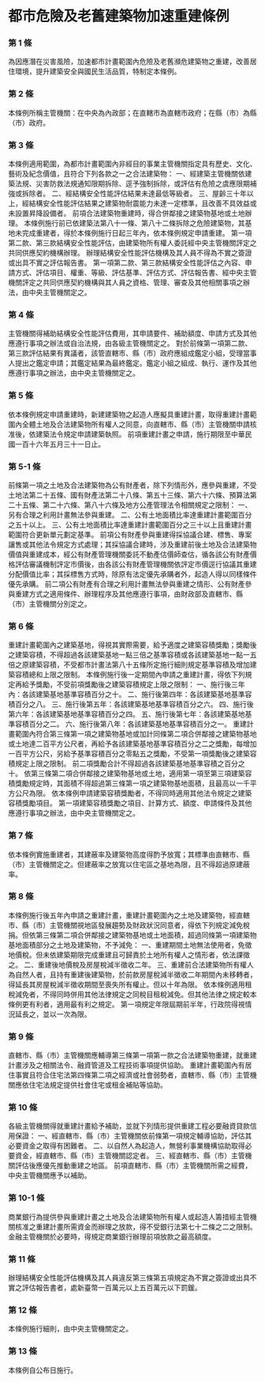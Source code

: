 # 都市危險及老舊建築物加速重建條例

### 第 1 條

為因應潛在災害風險，加速都市計畫範圍內危險及老舊瀕危建築物之重建，改善居住環境，提升建築安全與國民生活品質，特制定本條例。

### 第 2 條

本條例所稱主管機關：在中央為內政部；在直轄市為直轄市政府；在縣（市）為縣（市）政府。

### 第 3 條

本條例適用範圍，為都市計畫範圍內非經目的事業主管機關指定具有歷史、文化、藝術及紀念價值，且符合下列各款之一之合法建築物：
一、經建築主管機關依建築法規、災害防救法規通知限期拆除、逕予強制拆除，或評估有危險之虞應限期補強或拆除者。
二、經結構安全性能評估結果未達最低等級者。
三、屋齡三十年以上，經結構安全性能評估結果之建築物耐震能力未達一定標準，且改善不具效益或未設置昇降設備者。
前項合法建築物重建時，得合併鄰接之建築物基地或土地辦理。
本條例施行前已依建築法第八十一條、第八十二條拆除之危險建築物，其基地未完成重建者，得於本條例施行日起三年內，依本條例規定申請重建。
第一項第二款、第三款結構安全性能評估，由建築物所有權人委託經中央主管機關評定之共同供應契約機構辦理。
辦理結構安全性能評估機構及其人員不得為不實之簽證或出具不實之評估報告書。
第一項第二款、第三款結構安全性能評估之內容、申請方式、評估項目、權重、等級、評估基準、評估方式、評估報告書、經中央主管機關評定之共同供應契約機構與其人員之資格、管理、審查及其他相關事項之辦法，由中央主管機關定之。

### 第 4 條

主管機關得補助結構安全性能評估費用，其申請要件、補助額度、申請方式及其他應遵行事項之辦法或自治法規，由各級主管機關定之。
對於前條第一項第二款、第三款評估結果有異議者，該管直轄市、縣（市）政府應組成鑑定小組，受理當事人提出之鑑定申請；其鑑定結果為最終鑑定。鑑定小組之組成、執行、運作及其他應遵行事項之辦法，由中央主管機關定之。

### 第 5 條

依本條例規定申請重建時，新建建築物之起造人應擬具重建計畫，取得重建計畫範圍內全體土地及合法建築物所有權人之同意，向直轄市、縣（市）主管機關申請核准後，依建築法令規定申請建築執照。
前項重建計畫之申請，施行期限至中華民國一百十六年五月三十一日止。

### 第 5-1 條

前條第一項之土地及合法建築物為公有財產者，除下列情形外，應參與重建，不受土地法第二十五條、國有財產法第二十八條、第五十三條、第六十六條、預算法第二十五條、第二十六條、第八十六條及地方公產管理法令相關規定之限制：
一、另有合理之利用計畫無法參與重建。
二、公有土地面積比率達重建計畫範圍百分之五十以上。
三、公有土地面積比率達重建計畫範圍百分之三十以上且重建計畫範圍符合更新單元劃定基準。
前項公有財產參與重建得採協議合建、標售、專案讓售或其他法令規定方式處理；其採協議合建時，涉及重建前後土地及合法建築物價值與重建成本，經公有財產管理機關委託不動產估價師查估，循各該公有財產價格評估審議機制評定市價後，由各該公有財產管理機關依評定市價逕行協議其重建分配價值比率；其採標售方式時，除原有法定優先承購者外，起造人得以同樣條件優先承購。
前二項公有財產有合理之利用計畫無法參與重建之情形、公有財產參與重建方式之適用條件、辦理程序及其他應遵行事項，由財政部及直轄市、縣（市）主管機關分別定之。

### 第 6 條

重建計畫範圍內之建築基地，得視其實際需要，給予適度之建築容積獎勵；獎勵後之建築容積，不得超過各該建築基地一點三倍之基準容積或各該建築基地一點一五倍之原建築容積，不受都市計畫法第八十五條所定施行細則規定基準容積及增加建築容積總和上限之限制。
本條例施行後一定期間內申請之重建計畫，得依下列規定再給予獎勵，不受前項獎勵後之建築容積規定上限之限制：
一、施行後三年內：各該建築基地基準容積百分之十。
二、施行後第四年：各該建築基地基準容積百分之八。
三、施行後第五年：各該建築基地基準容積百分之六。
四、施行後第六年：各該建築基地基準容積百分之四。
五、施行後第七年：各該建築基地基準容積百分之二。
六、施行後第八年：各該建築基地基準容積百分之一。
重建計畫範圍內符合第三條第一項之建築物基地或加計同條第二項合併鄰接之建築物基地或土地達二百平方公尺者，再給予各該建築基地基準容積百分之二之獎勵，每增加一百平方公尺，另給予基準容積百分之零點五之獎勵，不受第一項獎勵後之建築容積規定上限之限制。
前二項獎勵合計不得超過各該建築基地基準容積之百分之十。
依第三條第二項合併鄰接之建築物基地或土地，適用第一項至第三項建築容積獎勵規定時，其面積不得超過第三條第一項之建築物基地面積，且最高以一千平方公尺為限。
依本條例申請建築容積獎勵者，不得同時適用其他法令規定之建築容積獎勵項目。
第一項建築容積獎勵之項目、計算方式、額度、申請條件及其他應遵行事項之辦法，由中央主管機關定之。

### 第 7 條

依本條例實施重建者，其建蔽率及建築物高度得酌予放寬；其標準由直轄市、縣（市）主管機關定之。但建蔽率之放寬以住宅區之基地為限，且不得超過原建蔽率。

### 第 8 條

本條例施行後五年內申請之重建計畫，重建計畫範圍內之土地及建築物，經直轄市、縣（市）主管機關視地區發展趨勢及財政狀況同意者，得依下列規定減免稅捐。但依第三條第二項合併鄰接之建築物基地或土地面積，超過同條第一項建築物基地面積部分之土地及建築物，不予減免：
一、重建期間土地無法使用者，免徵地價稅。但未依建築期限完成重建且可歸責於土地所有權人之情形者，依法課徵之。
二、重建後地價稅及房屋稅減半徵收二年。
三、重建前合法建築物所有權人為自然人者，且持有重建後建築物，於前款房屋稅減半徵收二年期間內未移轉者，得延長其房屋稅減半徵收期間至喪失所有權止。但以十年為限。
依本條例適用租稅減免者，不得同時併用其他法律規定之同稅目租稅減免。但其他法律之規定較本條例更有利者，適用最有利之規定。
第一項規定年限屆期前半年，行政院得視情況延長之，並以一次為限。

### 第 9 條

直轄市、縣（市）主管機關應輔導第三條第一項第一款之合法建築物重建，就重建計畫涉及之相關法令、融資管道及工程技術事項提供協助。
重建計畫範圍內有居住事實且符合住宅法第四條第二項之經濟或社會弱勢者，直轄市、縣（市）主管機關應依住宅法規定提供社會住宅或租金補貼等協助。

### 第 10 條

各級主管機關得就重建計畫給予補助，並就下列情形提供重建工程必要融資貸款信用保證：
一、經直轄市、縣（市）主管機關依前條第一項規定輔導協助，評估其必要資金之取得有困難者。
二、以自然人為起造人，無營利事業機構協助取得必要資金，經直轄市、縣（市）主管機關認定者。
三、經直轄市、縣（市）主管機關評估後應優先推動重建之地區。
前項直轄市、縣（市）主管機關所需之經費，中央主管機關應予以補助。

### 第 10-1 條

商業銀行為提供參與重建計畫之土地及合法建築物所有權人或起造人籌措經主管機關核准之重建計畫所需資金而辦理之放款，得不受銀行法第七十二條之二之限制。
金融主管機關於必要時，得規定商業銀行辦理前項放款之最高額度。

### 第 11 條

辦理結構安全性能評估機構及其人員違反第三條第五項規定為不實之簽證或出具不實之評估報告書者，處新臺幣一百萬元以上五百萬元以下罰鍰。

### 第 12 條

本條例施行細則，由中央主管機關定之。

### 第 13 條

本條例自公布日施行。
